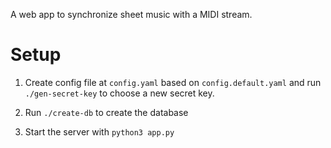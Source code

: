 A web app to synchronize sheet music with a MIDI stream.

# Setup

1. Create config file at `config.yaml` based on `config.default.yaml` and run `./gen-secret-key` to choose a new secret key.

2. Run `./create-db` to create the database

3. Start the server with `python3 app.py`
